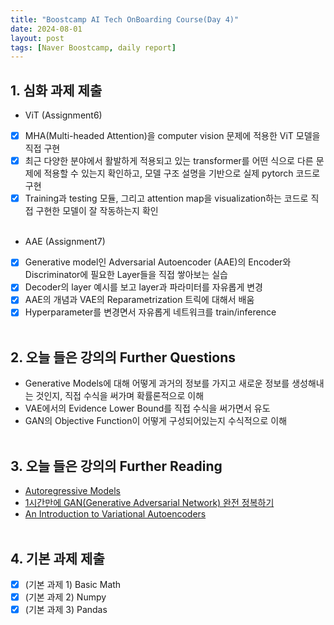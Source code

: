 ```yaml
---
title: "Boostcamp AI Tech OnBoarding Course(Day 4)"
date: 2024-08-01
layout: post
tags: [Naver Boostcamp, daily report]
---
```


## 1. 심화 과제 제출

* ViT (Assignment6)
 - [x] MHA(Multi-headed Attention)을 computer vision 문제에 적용한 ViT 모델을 직접 구현
 - [x] 최근 다양한 분야에서 활발하게 적용되고 있는 transformer를 어떤 식으로 다른 문제에 적용할 수 있는지 확인하고, 모델 구조 설명을 기반으로 실제 pytorch 코드로 구현
 - [x] Training과 testing 모듈, 그리고 attention map을 visualization하는 코드로 직접 구현한 모델이 잘 작동하는지 확인
<br><br>

* AAE (Assignment7)
 - [x] Generative model인 Adversarial Autoencoder (AAE)의 Encoder와 Discriminator에 필요한 Layer들을 직접 쌓아보는 실습
 - [x] Decoder의 layer 예시를 보고 layer과 파라미터를 자유롭게 변경
 - [x] AAE의 개념과 VAE의 Reparametrization 트릭에 대해서 배움
 - [x] Hyperparameter를 변경면서 자유롭게 네트워크를 train/inference 
<br><br>

## 2. 오늘 들은 강의의 Further Questions

- Generative Models에 대해 어떻게 과거의 정보를 가지고 새로운 정보를 생성해내는 것인지, 직접 수식을 써가며 확률론적으로 이해
- VAE에서의 Evidence Lower Bound를 직접 수식을 써가면서 유도
- GAN의 Objective Function이 어떻게 구성되어있는지 수식적으로 이해
<br><br>

## 3. 오늘 들은 강의의 Further Reading

- [Autoregressive Models](https://ratsgo.github.io/generative%20model/2018/01/31/AR/)
- [1시간만에 GAN(Generative Adversarial Network) 완전 정복하기](https://www.youtube.com/watch?v=odpjk7_tGY0&t=69s)
- [An Introduction to Variational Autoencoders](https://arxiv.org/abs/1906.02691)
<br><br>

## 4. 기본 과제 제출

 - [x] (기본 과제 1) Basic Math
 - [x] (기본 과제 2) Numpy
 - [x] (기본 과제 3) Pandas
<br><br>
